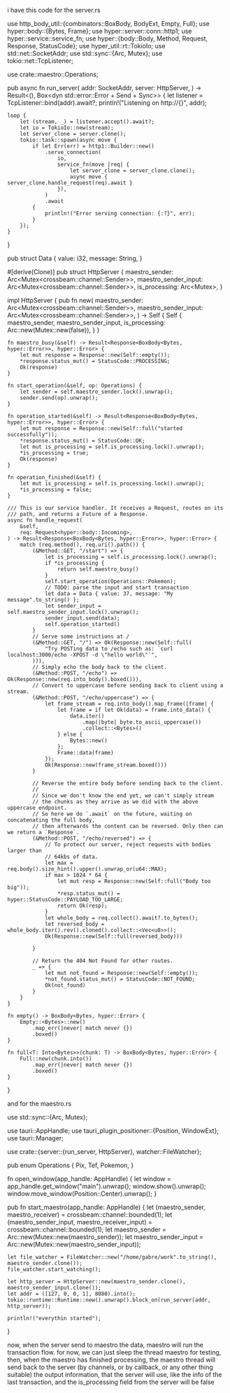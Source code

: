 i have this code for the server.rs

use http_body_util::{combinators::BoxBody, BodyExt, Empty, Full};
use hyper::body::{Bytes, Frame};
use hyper::server::conn::http1;
use hyper::service::service_fn;
use hyper::{body::Body, Method, Request, Response, StatusCode};
use hyper_util::rt::TokioIo;
use std::net::SocketAddr;
use std::sync::{Arc, Mutex};
use tokio::net::TcpListener;

use crate::maestro::Operations;

pub async fn run_server(
    addr: SocketAddr,
    server: HttpServer,
) -> Result<(), Box<dyn std::error::Error + Send + Sync>> {
    let listener = TcpListener::bind(addr).await?;
    println!("Listening on http://{}", addr);

    loop {
        let (stream, _) = listener.accept().await?;
        let io = TokioIo::new(stream);
        let server_clone = server.clone();
        tokio::task::spawn(async move {
            if let Err(err) = http1::Builder::new()
                .serve_connection(
                    io,
                    service_fn(move |req| {
                        let server_clone = server_clone.clone();
                        async move { server_clone.handle_request(req).await }
                    }),
                )
                .await
            {
                println!("Error serving connection: {:?}", err);
            }
        });
    }
}

pub struct Data {
    value: i32,
    message: String,
}

#[derive(Clone)]
pub struct HttpServer {
    maestro_sender: Arc<Mutex<crossbeam::channel::Sender<Operations>>>,
    maestro_sender_input: Arc<Mutex<crossbeam::channel::Sender<Data>>>,
    is_processing: Arc<Mutex<bool>>,
}

impl HttpServer {
    pub fn new(
        maestro_sender: Arc<Mutex<crossbeam::channel::Sender<Operations>>>,
        maestro_sender_input: Arc<Mutex<crossbeam::channel::Sender<Data>>>,
    ) -> Self {
        Self {
            maestro_sender,
            maestro_sender_input,
            is_processing: Arc::new(Mutex::new(false)),
        }
    }

    fn maestro_busy(&self) -> Result<Response<BoxBody<Bytes, hyper::Error>>, hyper::Error> {
        let mut response = Response::new(Self::empty());
        *response.status_mut() = StatusCode::PROCESSING;
        Ok(response)
    }

    fn start_operation(&self, op: Operations) {
        let sender = self.maestro_sender.lock().unwrap();
        sender.send(op).unwrap();
    }

    fn operation_started(&self) -> Result<Response<BoxBody<Bytes, hyper::Error>>, hyper::Error> {
        let mut response = Response::new(Self::full("started successfully"));
        *response.status_mut() = StatusCode::OK;
        let mut is_processing = self.is_processing.lock().unwrap();
        *is_processing = true;
        Ok(response)
    }

    fn operation_finished(&self) {
        let mut is_processing = self.is_processing.lock().unwrap();
        *is_processing = false;
    }

    /// This is our service handler. It receives a Request, routes on its
    /// path, and returns a Future of a Response.
    async fn handle_request(
        &self,
        req: Request<hyper::body::Incoming>,
    ) -> Result<Response<BoxBody<Bytes, hyper::Error>>, hyper::Error> {
        match (req.method(), req.uri().path()) {
            (&Method::GET, "/start") => {
                let is_processing = self.is_processing.lock().unwrap();
                if *is_processing {
                    return self.maestro_busy()
                }
                self.start_operation(Operations::Pokemon);
                // TODO: parse the input and start transaction
                let data = Data { value: 37, message: "My message".to_string() };
                let sender_input = self.maestro_sender_input.lock().unwrap();
                sender_input.send(data);
                self.operation_started()
            }
            // Serve some instructions at /
            (&Method::GET, "/") => Ok(Response::new(Self::full(
                "Try POSTing data to /echo such as: `curl localhost:3000/echo -XPOST -d \"hello world\"`",
            ))),
            // Simply echo the body back to the client.
            (&Method::POST, "/echo") => Ok(Response::new(req.into_body().boxed())),
            // Convert to uppercase before sending back to client using a stream.
            (&Method::POST, "/echo/uppercase") => {
                let frame_stream = req.into_body().map_frame(|frame| {
                    let frame = if let Ok(data) = frame.into_data() {
                        data.iter()
                            .map(|byte| byte.to_ascii_uppercase())
                            .collect::<Bytes>()
                    } else {
                        Bytes::new()
                    };
                    Frame::data(frame)
                });
                Ok(Response::new(frame_stream.boxed()))
            }

            // Reverse the entire body before sending back to the client.
            //
            // Since we don't know the end yet, we can't simply stream
            // the chunks as they arrive as we did with the above uppercase endpoint.
            // So here we do `.await` on the future, waiting on concatenating the full body,
            // then afterwards the content can be reversed. Only then can we return a `Response`.
            (&Method::POST, "/echo/reversed") => {
                // To protect our server, reject requests with bodies larger than
                // 64kbs of data.
                let max = req.body().size_hint().upper().unwrap_or(u64::MAX);
                if max > 1024 * 64 {
                    let mut resp = Response::new(Self::full("Body too big"));
                    *resp.status_mut() = hyper::StatusCode::PAYLOAD_TOO_LARGE;
                    return Ok(resp);
                }
                let whole_body = req.collect().await?.to_bytes();
                let reversed_body = whole_body.iter().rev().cloned().collect::<Vec<u8>>();
                Ok(Response::new(Self::full(reversed_body)))

            }

            // Return the 404 Not Found for other routes.
            _ => {
                let mut not_found = Response::new(Self::empty());
                *not_found.status_mut() = StatusCode::NOT_FOUND;
                Ok(not_found)
            }
        }
    }

    fn empty() -> BoxBody<Bytes, hyper::Error> {
        Empty::<Bytes>::new()
            .map_err(|never| match never {})
            .boxed()
    }

    fn full<T: Into<Bytes>>(chunk: T) -> BoxBody<Bytes, hyper::Error> {
        Full::new(chunk.into())
            .map_err(|never| match never {})
            .boxed()
    }
}

and for the maestro.rs

use std::sync::{Arc, Mutex};

use tauri::AppHandle;
use tauri_plugin_positioner::{Position, WindowExt};
use tauri::Manager;

use crate::{server::{run_server, HttpServer}, watcher::FileWatcher};

pub enum Operations {
    Pix,
    Tef,
    Pokemon,
}

fn open_window(app_handle: AppHandle) {
    let window = app_handle.get_window("main").unwrap();
    window.show().unwrap();
    window.move_window(Position::Center).unwrap();
}

pub fn start_maestro(app_handle: AppHandle) {
    let (maestro_sender, maestro_receiver) = crossbeam::channel::bounded(1);
    let (maestro_sender_input, maestro_receiver_input) = crossbeam::channel::bounded(1);
    let maestro_sender = Arc::new(Mutex::new(maestro_sender));
    let maestro_sender_input = Arc::new(Mutex::new(maestro_sender_input));

    let file_watcher = FileWatcher::new("/home/gabre/work".to_string(), maestro_sender.clone());
    file_watcher.start_watching();

    let http_server = HttpServer::new(maestro_sender.clone(), maestro_sender_input.clone());
    let addr = ([127, 0, 0, 1], 8080).into();
    tokio::runtime::Runtime::new().unwrap().block_on(run_server(addr, http_server));

    println!("everythin started");
}

now, when the server send to maestro the data, maestro will run the transaction flow. for now, we can just sleep the thread maestro for testing, then, when the maestro has finished processing, the maestro thread will send back to the server (by channels, or by callback, or any other thing suitable) the output information, that the server will use, like the info of the last transaction, and the is_processing field from the server will be false
